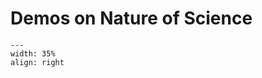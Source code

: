 # Demos on Nature of Science

<div style="clear: both;">

```{figure} ../figures/open.png
---
width: 35%
align: right
```

</div>


```{tableofcontents}
```